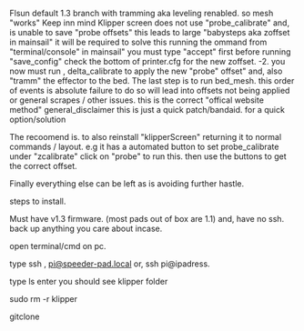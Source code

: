 Flsun default 1.3 branch with tramming aka leveling renabled. so mesh "works" 
Keep inn mind Klipper screen does not use "probe_calibrate" and, is unable to save "probe offsets" this leads to large "babysteps aka zoffset in mainsail" 
it will be required to solve this running the ommand from "terminal/console" in mainsail"  you must type "accept" first before running "save_config" 
check the bottom of printer.cfg for the new zoffset. 
-2. you now must run , delta_calibrate to apply the new "probe" offset" and, also "tramm" the effector to the bed. 
The last step is to run bed_mesh. 
this order of events is absolute failure to do so will lead into offsets not being applied or general scrapes / other issues. this is the correct "offical website method" 
general_disclaimer this is just a quick patch/bandaid. for a quick option/solution 

The recoomend is. to also reinstall "klipperScreen" returning it to normal commands / layout. e.g it has a automated button to set probe_calibrate under "zcalibrate"  click on "probe" to run this. then use the buttons 
to get the correct offset. 

Finally everything else can be left as is avoiding further hastle. 


steps to install. 

Must have v1.3 firmware. (most pads out of box are 1.1) and, have no ssh.  back up anything you care about incase. 

open terminal/cmd on pc. 

type ssh , pi@speeder-pad.local  or, ssh pi@ipadress. 

type ls enter you should see klipper folder 

sudo rm -r klipper

gitclone 

